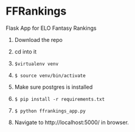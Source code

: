 # FFRankings
Flask App for ELO Fantasy Rankings



1. Download the repo

2. cd into it

3. `$virtualenv venv`

4. `$ source venv/bin/activate`

5. Make sure postgres is installed

6. `$ pip install -r requirements.txt`

7. `$ python ffrankings_app.py`

8. Navigate to http://localhost:5000/ in browser.
